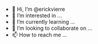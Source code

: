 - 👋 Hi, I’m @erickvierre
- 👀 I’m interested in ...
- 🌱 I’m currently learning ...
- 💞️ I’m looking to collaborate on ...
- 📫 How to reach me ...

<!---
erickvierre/erickvierre is a ✨ special ✨ repository because its `README.md` (this file) appears on your GitHub profile.
You can click the Preview link to take a look at your changes.
--->
